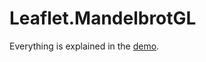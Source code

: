 # Leaflet.MandelbrotGL

Everything is explained in the [demo](http://ivansanchez.github.io/Leaflet.MandelbrotGL/demo.html).
